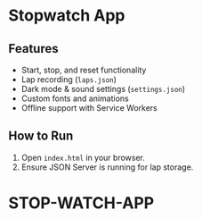 # Stopwatch App

## Features
- Start, stop, and reset functionality
- Lap recording (`laps.json`)
- Dark mode & sound settings (`settings.json`)
- Custom fonts and animations
- Offline support with Service Workers

## How to Run
1. Open `index.html` in your browser.
2. Ensure JSON Server is running for lap storage.

# STOP-WATCH-APP

